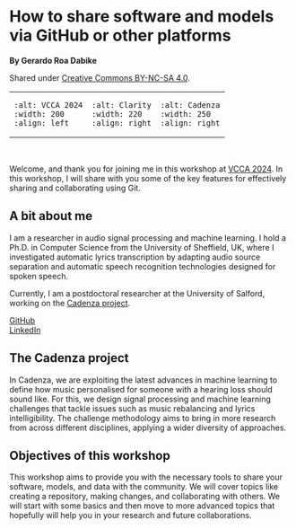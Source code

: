 How to share software and models via GitHub or other platforms
==============================================================

**By Gerardo Roa Dabike**

Shared under [Creative Commons BY-NC-SA 4.0](https://github.com/source-separation/tutorial/blob/master/LICENSE.txt).


<table><tr>
<td> 

```{image} figures/VCCA2024-logo-small-2.webp
:alt: VCCA 2024
:width: 200
:align: left
``` 

</td>

<td> 

```{image} figures/clarity_logo_black.png
:alt: Clarity
:width: 220
:align: right
``` 

</td>

<td> 

```{image} figures/cadenza-logo.png
:alt: Cadenza
:width: 250
:align: right
``` 

</td>
</tr></table>
<br>


Welcome, and thank you for joining me in this workshop at [VCCA 2024](https://computationalaudiology.com/events/vcca2024/).
In this workshop, I will share with you some of the key features for effectively 
sharing and collaborating using Git.

## A bit about me

I am a researcher in audio signal processing and machine learning. 
I hold a Ph.D. in Computer Science from the University of Sheffield, UK, 
where I investigated automatic lyrics transcription by adapting 
audio source separation and automatic speech recognition technologies 
designed for spoken speech.

Currently, I am a postdoctoral researcher at the University of Salford, 
working on the [Cadenza project](https://cadenzachallenge.org/). 

[GitHub](https://github.com/groadabike)  
[LinkedIn](https://www.linkedin.com/in/gerardo-roa-dabike/)

## The Cadenza project

In Cadenza, we are exploiting the latest advances in machine learning to 
define how music personalised for someone with a hearing loss should sound like.
For this, we design signal processing and machine learning challenges 
that tackle issues such as music rebalancing and lyrics intelligibility. 
The challenge methodology aims to bring in more research from across different disciplines, 
applying a wider diversity of approaches.

## Objectives of this workshop

This workshop aims to provide you with the necessary tools to share your software,
models, and data with the community. We will cover topics like creating a repository,
making changes, and collaborating with others.
We will start with some basics and then move to more advanced topics that hopefully
will help you in your research and future collaborations.











